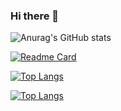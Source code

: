 ### Hi there 👋

![Anurag's GitHub stats](https://github-readme-stats.vercel.app/api?username=etiosa&show_icons=true&theme=radical)

[![Readme Card](https://github-readme-stats.vercel.app/api/pin/?username=etiosa&repo=github-readme-stats)](https://github.com/anuraghazra/github-readme-stats)

[![Top Langs](https://github-readme-stats.vercel.app/api/top-langs/?username=etiosa)](https://github.com/anuraghazra/github-readme-stats)


[![Top Langs](https://github-readme-stats.vercel.app/api/top-langs/?username=anuraghazra&layout=compact)](https://github.com/anuraghazra/github-readme-stats)
